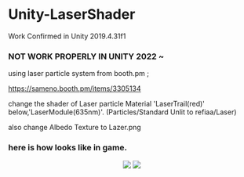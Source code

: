 # Unity-LaserShader

Work Confirmed in Unity 2019.4.31f1

### NOT WORK PROPERLY IN UNITY 2022 ~ 

using laser particle system from booth.pm ; 

https://sameno.booth.pm/items/3305134


change the shader of Laser particle Material 'LaserTrail(red)' below,'LaserModule(635nm)'.
(Particles/Standard Unlit to refiaa/Laser)

also change Albedo Texture to Lazer.png 



### here is how looks like in game.

<p align="center">
  <img src="https://github.com/refiaa/Unity-LaserShader/assets/112306763/61dc41f3-a778-4ae6-9411-c4f49007c2da">
  <img src="https://github.com/refiaa/Unity-LaserShader/assets/112306763/50f539c0-3ed4-43f5-b268-8828ac253e93">
</p>

